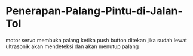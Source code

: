 # Penerapan-Palang-Pintu-di-Jalan-Tol
motor servo membuka palang ketika push button ditekan jika sudah lewat ultrasonik akan mendeteksi dan akan menutup palang 
